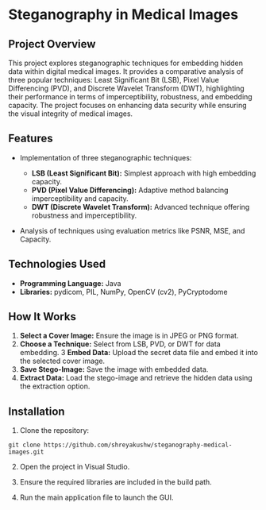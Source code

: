 # Steganography in Medical Images

## Project Overview

This project explores steganographic techniques for embedding hidden data within digital medical images. It provides a comparative analysis of three popular techniques: Least Significant Bit (LSB), Pixel Value Differencing (PVD), and Discrete Wavelet Transform (DWT), highlighting their performance in terms of imperceptibility, robustness, and embedding capacity. The project focuses on enhancing data security while ensuring the visual integrity of medical images.

## Features

- Implementation of three steganographic techniques:
  - **LSB (Least Significant Bit):** Simplest approach with high embedding capacity.
  - **PVD (Pixel Value Differencing):** Adaptive method balancing imperceptibility and capacity.
  - **DWT (Discrete Wavelet Transform):** Advanced technique offering robustness and imperceptibility.

- Analysis of techniques using evaluation metrics like PSNR, MSE, and Capacity.

## Technologies Used

- **Programming Language:** Java
- **Libraries:** pydicom, PIL, NumPy, OpenCV (cv2), PyCryptodome

## How It Works

1. **Select a Cover Image:** Ensure the image is in JPEG or PNG format.
2. **Choose a Technique:** Select from LSB, PVD, or DWT for data embedding.
3 **Embed Data:** Upload the secret data file and embed it into the selected cover image.
4. **Save Stego-Image:** Save the image with embedded data.
5. **Extract Data:** Load the stego-image and retrieve the hidden data using the extraction option.

## Installation

1. Clone the repository:

`git clone https://github.com/shreyakushw/steganography-medical-images.git`

2. Open the project in Visual Studio.

3. Ensure the required libraries are included in the build path.

4. Run the main application file to launch the GUI.

